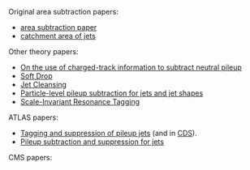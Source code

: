 Original area subtraction papers: 

- [area subtraction paper](http://arxiv.org/abs/arXiv:0707.1378)
- [catchment area of jets](http://arxiv.org/abs/arXiv:0802.1188)

Other theory papers:

- [On the use of charged-track information to subtract neutral pileup](http://arxiv.org/abs/1404.7353)
- [Soft Drop](http://arxiv.org/abs/1402.2657)
- [Jet Cleansing](http://arxiv.org/abs/1309.4777)
- [Particle-level pileup subtraction for jets and jet shapes](http://arxiv.org/abs/1403.3108)
- [Scale-Invariant Resonance Tagging](http://arxiv.org/abs/1303.6636)

ATLAS papers:
- [Tagging and suppression of pileup
jets](http://atlas.web.cern.ch/Atlas/GROUPS/PHYSICS/CONFNOTES/ATLAS-CONF-2014-018/)
(and in [CDS](http://cds.cern.ch/record/1700870)).
- [Pileup subtraction and suppression for jets](http://cds.cern.ch/record/1570994)

CMS papers:
